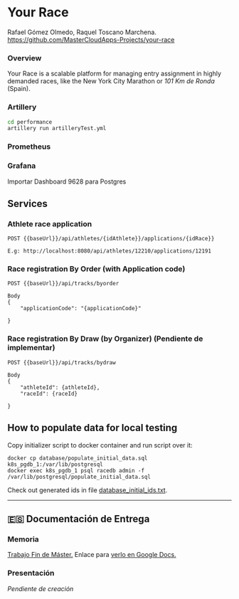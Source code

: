 # Your Race

Rafael Gómez Olmedo, Raquel Toscano Marchena.
https://github.com/MasterCloudApps-Projects/your-race

### Overview
Your Race is a scalable platform for managing entry assignment in highly demanded races, like the New York City Marathon or _101 Km de Ronda_ (Spain).


### Artillery

```sh
cd performance
artillery run artilleryTest.yml
```

### Prometheus

### Grafana

Importar Dashboard 9628 para Postgres


## Services
### Athlete race application
```
POST {{baseUrl}}/api/athletes/{idAthlete}}/applications/{idRace}}

E.g: http://localhost:8080/api/athletes/12210/applications/12191 
```

### Race registration By Order (with Application code)
```
POST {{baseUrl}}/api/tracks/byorder

Body
{
    "applicationCode": "{applicationCode}"

}
```

### Race registration By Draw (by Organizer) (Pendiente de implementar)
```
POST {{baseUrl}}/api/tracks/bydraw

Body
{
    "athleteId": {athleteId},
    "raceId": {raceId}

}
```

## How to populate data for local testing

Copy initializer script to docker container and run script over it:
```
docker cp database/populate_initial_data.sql k8s_pgdb_1:/var/lib/postgresql 
docker exec k8s_pgdb_1 psql racedb admin -f /var/lib/postgresql/populate_initial_data.sql
```

Check out generated ids in file [database_initial_ids.txt](/database/database_initial_ids.txt).

___
## :es: Documentación de Entrega

### Memoria
[Trabajo Fin de Máster.](/docs/TFM-Memoria-Rafa-Raquel.odt)
Enlace para [verlo en Google Docs.](https://docs.google.com/document/d/17cHzdHlvV2ujh2DzF1rlHlmz_qfKArxPLsnF-EycibQ/edit)

### Presentación
_Pendiente de creación_



